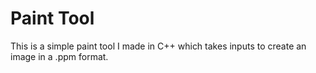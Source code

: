 # Paint Tool

This is a simple paint tool I made in C++ which takes inputs to create an image in a .ppm format.